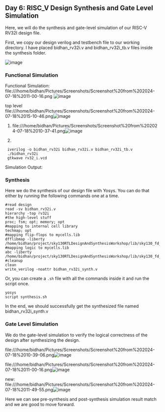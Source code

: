 ## Day 6: RISC_V Design Synthesis and Gate Level Simulation 

Here, we will do the synthesis and gate-level simulation of our RISC-V RV32I design file. 

First, we copy our design verilog and testbench file to our working directory. I have placed bidhan_rv32i.v and bidhan_rv32i_tb.v files inside the synthesis folder.

 ![image](https://github.com/poudelbidhan/VSD-HDP/assets/69006235/43df5a93-e3da-42da-9750-0678c02e5d8d)


 ### Functional Simulation 

 Functional Simulation: 
file:///home/bidhan/Pictures/Screenshots/Screenshot%20from%202024-07-18%2011-00-16.png
![image](https://github.com/user-attachments/assets/ef33d361-c5a1-43cf-9cfb-9bd553fe67c9)

top level 
file:///home/bidhan/Pictures/Screenshots/Screenshot%20from%202024-07-18%2015-10-46.png![image](https://github.com/user-attachments/assets/b41431e7-e33c-4dd4-a5bb-77a72ccc59b0)

 
 1. file:///home/bidhan/Pictures/Screenshots/Screenshot%20from%202024-07-18%2010-37-41.png![image](https://github.com/user-attachments/assets/1f7253fb-52a6-48fe-b864-d9686d6cc3d5)





 2. 

 
     iverilog -o bidhan_rv32i bidhan_rv32i.v bidhan_rv32i_tb.v
     ./bidhan_rv32i 
     gtkwave rv32_i.vcd 

Simulation Output: 






### Synthesis 

Here we do the synthesis of our design file with Yosys. 
You can do that either by running the following commands one at a time. 

    #read design
    read -sv bidhan_rv32i.v
    hierarchy -top rv32i
    #the high-level stuff
    proc; fsm; opt; memory; opt
    #mapping to internal cell library
    techmap; opt
    #mapping flip-flops to mycells.lib
    dfflibmap -liberty /home/bidhan/project/sky130RTLDesignAndSynthesisWorkshop/lib/sky130_fd_sc_hd__tt_025C_1v80.lib
    #mapping logic to mycells.lib
    abc -liberty /home/bidhan/project/sky130RTLDesignAndSynthesisWorkshop/lib/sky130_fd_sc_hd__tt_025C_1v80.lib
    #cleanup
    clean
    write_verilog -noattr bidhan_rv32i_synth.v


Or, you can create a ``` .sh ``` file with all the commands inside it and run the script once. 

    yosys
    script synthesis.sh

  In the end, we should successfully get the synthesized file named bidhan_rv32i_synth.v
  

### Gate Level Simulation 

 We do the gate-level simulation to verify the logical correctness of the design after synthesizing the design. 

file:///home/bidhan/Pictures/Screenshots/Screenshot%20from%202024-07-18%2010-39-06.png![image](https://github.com/user-attachments/assets/f06c6c0b-a791-4345-95c2-5fa74ec42cc1)


file:///home/bidhan/Pictures/Screenshots/Screenshot%20from%202024-07-18%2011-00-16.png![image](https://github.com/user-attachments/assets/2e4f130e-2a5f-4b43-9def-eea35d3d7d26)



new: 
file:///home/bidhan/Pictures/Screenshots/Screenshot%20from%202024-07-18%2011-49-55.png![image](https://github.com/user-attachments/assets/e6877c3a-e676-448d-abc5-5bcd88627764)


Here we can see pre-synthesis and post-synthesis simulation result match and we are good to move forward.

 

  
